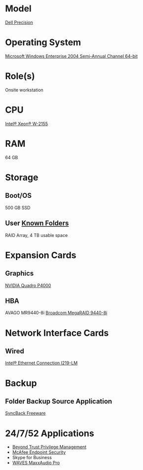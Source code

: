 # Model

[Dell Precision](https://www.dell.com/en-us/work/shop/workstations-isv-certified/sr/workstations/precision-desktops)

# Operating System

[Microsoft Windows Enterprise 2004 Semi-Annual Channel 64-bit](https://docs.microsoft.com/en-us/windows/release-information/)

# Role(s)

Onsite workstation

# CPU

[Intel® Xeon® W-2155](https://ark.intel.com/content/www/us/en/ark/products/125042/intel-xeon-w-2155-processor-13-75m-cache-3-30-ghz.html)

# RAM

64 GB

# Storage

## Boot/OS

500 GB SSD

## User [Known Folders](https://docs.microsoft.com/en-us/windows/win32/shell/known-folders)

RAID Array, 4 TB usable space

# Expansion Cards

## Graphics

[NVIDIA Quadro P4000](https://www.nvidia.com/content/dam/en-zz/Solutions/design-visualization/productspage/quadro/quadro-desktop/quadro-pascal-p4000-data-sheet-a4-nvidia-704358-r2-web.pdf)

## HBA

AVAGO MR9440-8i [Broadcom MegaRAID 9440-8i](https://www.broadcom.com/products/storage/raid-controllers/megaraid-9440-8i)

# Network Interface Cards

## Wired

[Intel® Ethernet Connection I219-LM](https://ark.intel.com/content/www/us/en/ark/products/82185/intel-ethernet-connection-i219-lm.html)

# Backup

## Folder Backup Source Application

[SyncBack Freeware](https://www.2brightsparks.com/freeware/freeware-hub.html)

# 24/7/52 Applications

* [Beyond Trust Privilege Management](https://www.beyondtrust.com/solutions)
* [McAfee Endpoint Security](https://www.mcafee.com/enterprise/en-us/products/endpoint-security.html)
* Skype for Business
* [WAVES MaxxAudio Pro](https://maxx.com/solutions/maxxaudio-experiences/)
